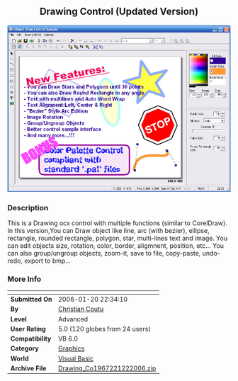 ﻿<div align="center">

## Drawing Control \(Updated Version\)

<img src="PIC20061221714536850.jpg">
</div>

### Description

This is a Drawing ocx control with multiple functions (similar to CorelDraw). In this version,You can Draw object like line, arc (with bezier), ellipse, rectangle, rounded rectangle, polygon, star, multi-lines text and image. You can edit objects size, rotation, color, border, aligmnent, position, etc... You can also group/ungroup objects, zoom-it, save to file, copy-paste, undo-redo, export to bmp...
 
### More Info
 


<span>             |<span>
---                |---
**Submitted On**   |2006-01-20 22:34:10
**By**             |[Christian Coutu](https://github.com/Planet-Source-Code/PSCIndex/blob/master/ByAuthor/christian-coutu.md)
**Level**          |Advanced
**User Rating**    |5.0 (120 globes from 24 users)
**Compatibility**  |VB 6\.0
**Category**       |[Graphics](https://github.com/Planet-Source-Code/PSCIndex/blob/master/ByCategory/graphics__1-46.md)
**World**          |[Visual Basic](https://github.com/Planet-Source-Code/PSCIndex/blob/master/ByWorld/visual-basic.md)
**Archive File**   |[Drawing\_Co1967221222006\.zip](https://github.com/Planet-Source-Code/christian-coutu-drawing-control-updated-version__1-63923/archive/master.zip)








